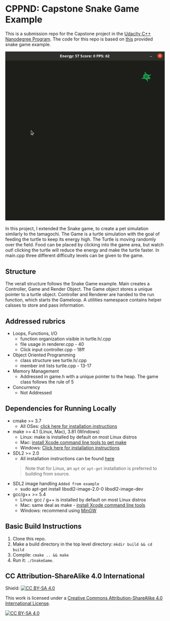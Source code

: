 # CPPND: Capstone Snake Game Example

This is a submission repo for the Capstone project in the [Udacity C++ Nanodegree Program](https://www.udacity.com/course/c-plus-plus-nanodegree--nd213). The code for this repo is based on [this](https://github.com/udacity/CppND-Capstone-Snake-Game) provided snake game example.

<img src="turtle_game.gif"/>

In this project, I extended the Snake game, to create a pet simulation similarly to the tamagochi. The Game is a turtle simulation with the goal of feeding the turtle to keep its energy high. The Turtle is moving randomly over the field. Food can be placed by clicking into the game area, but watch out! clicking the turtle will reduce the energy and make the turtle faster.
In main.cpp three different difficulty levels can be given to the game.

## Structure
The verall structure follows the Snake Game example.
Main creates a Controller, Game and Render Object.
The Game object stores a unique pointer to a turtle object.
Controller and Renderer are handed to the run function, which starts the Gameloop.
A utilities namespace contains helper calsses to store and pass information.

## Addressed rubrics
* Loops, Functions, I/O
  * function organization visible in turtle.h/.cpp
  * file usage in renderer.cpp - 40
  * Click input controller.cpp - 18ff
* Object Oriented Programming
  * class structure see turtle.h/.cpp
  * member init lists turtle.cpp - 13-17
* Memory Management
  * Addressed in game.h with a unique pointer to the heap. The game class follows the rule of 5
* Concurrency
  * Not Addressed

## Dependencies for Running Locally
* cmake >= 3.7
  * All OSes: [click here for installation instructions](https://cmake.org/install/)
* make >= 4.1 (Linux, Mac), 3.81 (Windows)
  * Linux: make is installed by default on most Linux distros
  * Mac: [install Xcode command line tools to get make](https://developer.apple.com/xcode/features/)
  * Windows: [Click here for installation instructions](http://gnuwin32.sourceforge.net/packages/make.htm)
* SDL2 >= 2.0
  * All installation instructions can be found [here](https://wiki.libsdl.org/Installation)
  >Note that for Linux, an `apt` or `apt-get` installation is preferred to building from source.
* SDL2 image handling `Added from example`
  * sudo apt-get install libsdl2-image-2.0-0 libsdl2-image-dev
* gcc/g++ >= 5.4
  * Linux: gcc / g++ is installed by default on most Linux distros
  * Mac: same deal as make - [install Xcode command line tools](https://developer.apple.com/xcode/features/)
  * Windows: recommend using [MinGW](http://www.mingw.org/)

## Basic Build Instructions

1. Clone this repo.
2. Make a build directory in the top level directory: `mkdir build && cd build`
3. Compile: `cmake .. && make`
4. Run it: `./SnakeGame`.


## CC Attribution-ShareAlike 4.0 International


Shield: [![CC BY-SA 4.0][cc-by-sa-shield]][cc-by-sa]

This work is licensed under a
[Creative Commons Attribution-ShareAlike 4.0 International License][cc-by-sa].

[![CC BY-SA 4.0][cc-by-sa-image]][cc-by-sa]

[cc-by-sa]: http://creativecommons.org/licenses/by-sa/4.0/
[cc-by-sa-image]: https://licensebuttons.net/l/by-sa/4.0/88x31.png
[cc-by-sa-shield]: https://img.shields.io/badge/License-CC%20BY--SA%204.0-lightgrey.svg
